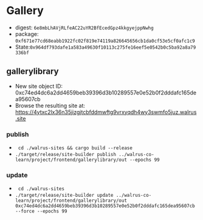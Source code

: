 # Gallery 
+ digest: `6e8mbLhAVjRLfeAC22uYR2BfEcedGpz4kkgyejppNwhg`
+ package: `0xf671e77cd68eabb1922fc02f819e74119a826645656cb1da0cf53e5cf0afc1c9`
+ State:`0x964df793dafe1a583a49630f10113c275fe16eef5e0542b0c5ba92a8a79336bf`

## gallerylibrary
+ New site object ID: 0xc74ed4dc6a2dd4659beb39396d3b10289557e0e52b0f2dddafc165dea95607cb
+ Browse the resulting site at: https://4ytxc2lx36n35jizgjtcbfddmwftg9vrxyqdh4wy3swmfo5juz.walrus.site

### publish
+ ``` cd ./walrus-sites && cargo build --release```
+ ```./target/release/site-builder publish ../walrus-co-learn/project/frontend/gallerylibrary/out --epochs 99```

### update
+ ``` cd ./walrus-sites```
+ ```./target/release/site-builder update ../walrus-co-learn/project/frontend/gallerylibrary/out 0xc74ed4dc6a2dd4659beb39396d3b10289557e0e52b0f2dddafc165dea95607cb --force --epochs 99```

